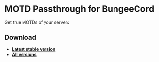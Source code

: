 # MOTD Passthrough for BungeeCord

Get true MOTDs of your servers 

## Download 

- [**Latest stable version**](https://jitpack.io/com/github/hazae41/mc-motdpass/master-SNAPSHOT/mc-motdpass-master-SNAPSHOT-bundle.jar)
- [**All versions**](https://github.com/hazae41/mc-motdpass/releases)